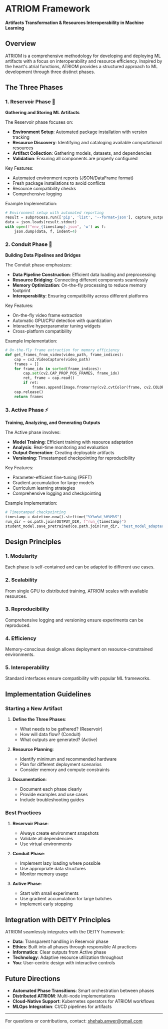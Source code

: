# ATRIOM Framework

**Artifacts Transformation & Resources Interoperability in Machine Learning**

## Overview

ATRIOM is a comprehensive methodology for developing and deploying ML artifacts with a focus on interoperability and resource efficiency. Inspired by the heart's atrial functions, ATRIOM provides a structured approach to ML development through three distinct phases.

## The Three Phases

### 1. Reservoir Phase 🏺
**Gathering and Storing ML Artifacts**

The Reservoir phase focuses on:
- **Environment Setup**: Automated package installation with version tracking
- **Resource Discovery**: Identifying and cataloging available computational resources
- **Artifact Collection**: Gathering models, datasets, and dependencies
- **Validation**: Ensuring all components are properly configured

Key Features:
- Automated environment reports (JSON/DataFrame format)
- Fresh package installations to avoid conflicts
- Resource compatibility checks
- Comprehensive logging

Example Implementation:
```python
# Environment setup with automated reporting
result = subprocess.run(['pip', 'list', '--format=json'], capture_output=True, text=True)
data = json.loads(result.stdout)
with open(f"env_{timestamp}.json", 'w') as f:
    json.dump(data, f, indent=4)
```

### 2. Conduit Phase 🔄
**Building Data Pipelines and Bridges**

The Conduit phase emphasizes:
- **Data Pipeline Construction**: Efficient data loading and preprocessing
- **Resource Bridging**: Connecting different components seamlessly
- **Memory Optimization**: On-the-fly processing to reduce memory footprint
- **Interoperability**: Ensuring compatibility across different platforms

Key Features:
- On-the-fly video frame extraction
- Automatic GPU/CPU detection with quantization
- Interactive hyperparameter tuning widgets
- Cross-platform compatibility

Example Implementation:
```python
# On-the-fly frame extraction for memory efficiency
def get_frames_from_video(video_path, frame_indices):
    cap = cv2.VideoCapture(video_path)
    frames = []
    for frame_idx in sorted(frame_indices):
        cap.set(cv2.CAP_PROP_POS_FRAMES, frame_idx)
        ret, frame = cap.read()
        if ret:
            frames.append(Image.fromarray(cv2.cvtColor(frame, cv2.COLOR_BGR2RGB)))
    cap.release()
    return frames
```

### 3. Active Phase ⚡
**Training, Analyzing, and Generating Outputs**

The Active phase involves:
- **Model Training**: Efficient training with resource adaptation
- **Analysis**: Real-time monitoring and evaluation
- **Output Generation**: Creating deployable artifacts
- **Versioning**: Timestamped checkpointing for reproducibility

Key Features:
- Parameter-efficient fine-tuning (PEFT)
- Gradient accumulation for large models
- Curriculum learning strategies
- Comprehensive logging and checkpointing

Example Implementation:
```python
# Timestamped checkpointing
timestamp = datetime.now().strftime("%Y%m%d_%H%M%S")
run_dir = os.path.join(OUTPUT_DIR, f"run_{timestamp}")
student_model.save_pretrained(os.path.join(run_dir, "best_model_adapters"))
```

## Design Principles

### 1. Modularity
Each phase is self-contained and can be adapted to different use cases.

### 2. Scalability
From single GPU to distributed training, ATRIOM scales with available resources.

### 3. Reproducibility
Comprehensive logging and versioning ensure experiments can be reproduced.

### 4. Efficiency
Memory-conscious design allows deployment on resource-constrained environments.

### 5. Interoperability
Standard interfaces ensure compatibility with popular ML frameworks.

## Implementation Guidelines

### Starting a New Artifact

1. **Define the Three Phases**:
   - What needs to be gathered? (Reservoir)
   - How will data flow? (Conduit)
   - What outputs are generated? (Active)

2. **Resource Planning**:
   - Identify minimum and recommended hardware
   - Plan for different deployment scenarios
   - Consider memory and compute constraints

3. **Documentation**:
   - Document each phase clearly
   - Provide examples and use cases
   - Include troubleshooting guides

### Best Practices

1. **Reservoir Phase**:
   - Always create environment snapshots
   - Validate all dependencies
   - Use virtual environments

2. **Conduit Phase**:
   - Implement lazy loading where possible
   - Use appropriate data structures
   - Monitor memory usage

3. **Active Phase**:
   - Start with small experiments
   - Use gradient accumulation for large batches
   - Implement early stopping

## Integration with DEITY Principles

ATRIOM seamlessly integrates with the DEITY framework:
- **Data**: Transparent handling in Reservoir phase
- **Ethics**: Built into all phases through responsible AI practices
- **Informatics**: Clear outputs from Active phase
- **Technology**: Adaptive resource utilization throughout
- **You**: User-centric design with interactive controls

## Future Directions

- **Automated Phase Transitions**: Smart orchestration between phases
- **Distributed ATRIOM**: Multi-node implementations
- **Cloud-Native Support**: Kubernetes operators for ATRIOM workflows
- **MLOps Integration**: CI/CD pipelines for artifacts

---
For questions or contributions, contact: shehab.anwer@gmail.com
